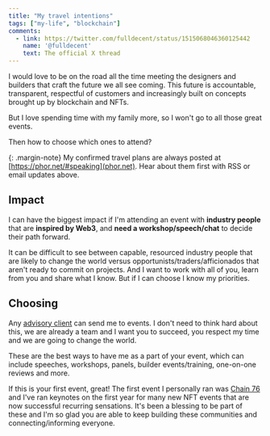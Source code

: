 ```yaml
---
title: "My travel intentions"
tags: ["my-life", "blockchain"]
comments:
  - link: https://twitter.com/fulldecent/status/1515068046360125442
    name: '@fulldecent'
    text: The official X thread
---
```


I would love to be on the road all the time meeting the designers and builders that craft the future we all see coming. This future is accountable, transparent, respectful of customers and increasingly built on concepts brought up by blockchain and NFTs.

But I love spending time with my family more, so I won't go to all those great events.

Then how to choose which ones to attend?

{: .margin-note}
My confirmed travel plans are always posted at [https://phor.net/#speaking](phor.net). Hear about them first with RSS or email updates above.

## Impact

I can have the biggest impact if I'm attending an event with **industry people** that are **inspired by Web3**, and **need a workshop/speech/chat** to decide their path forward.

It can be difficult to see between capable, resourced industry people that are likely to change the world versus opportunists/traders/afficionados that aren't ready to commit on projects. And I want to work with all of you, learn from you and share what I know. But if I can choose I know my priorities.

## Choosing

Any [advisory client](https://phor.net/advisory) can send me to events. I don't need to think hard about this, we are already a team and I want you to succeed, you respect my time and we are going to change the world.

These are the best ways to have me as a part of your event, which can include speeches, workshops, panels, builder events/training, one-on-one reviews and more.

If this is your first event, great! The first event I personally ran was [Chain 76](https://chain76.org) and I've ran keynotes on the first year for many new NFT events that are now successful recurring sensations. It's been a blessing to be part of these and I'm so glad you are able to keep building these communities and connecting/informing everyone.